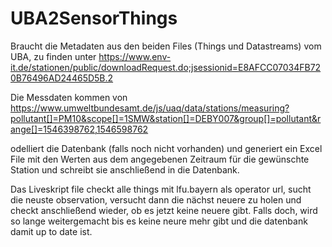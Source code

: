 # UBA2SensorThings

Braucht die Metadaten aus den beiden Files (Things und Datastreams) vom UBA, zu finden unter
https://www.env-it.de/stationen/public/downloadRequest.do;jsessionid=E8AFCC07034FB720B76496AD24465D5B.2

Die Messdaten kommen von
https://www.umweltbundesamt.de/js/uaq/data/stations/measuring?pollutant[]=PM10&scope[]=1SMW&station[]=DEBY007&group[]=pollutant&range[]=1546398762,1546598762

odelliert die Datenbank (falls noch nicht vorhanden) und generiert ein Excel File mit den Werten aus dem angegebenen Zeitraum für die gewünschte Station und schreibt sie anschließend in die Datenbank. 

Das Liveskript file checkt alle things mit lfu.bayern als operator url, sucht die neuste observation, versucht dann die nächst neuere zu holen und checkt anschließend wieder, ob es jetzt keine neuere gibt. Falls doch, wird so lange weitergemacht bis es keine neure mehr gibt und die datenbank damit up to date ist. 
